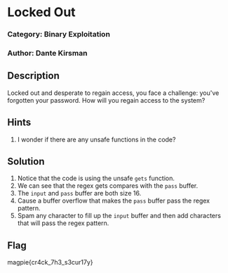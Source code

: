 # Locked Out 
### Category: Binary Exploitation 
### Author: Dante Kirsman 

## Description
Locked out and desperate to regain access, you face a challenge: you've forgotten your password. 
How will you regain access to the system?

## Hints
1. I wonder if there are any unsafe functions in the code? 

## Solution
1. Notice that the code is using the unsafe `gets` function.
2. We can see that the regex gets compares with the `pass` buffer.
3. The `input` and `pass` buffer are both size 16.
4. Cause a buffer overflow that makes the `pass` buffer pass the regex pattern. 
5. Spam any character to fill up the `input` buffer and then add characters that 
will pass the regex pattern.

## Flag
magpie{cr4ck_7h3_s3cur17y}


